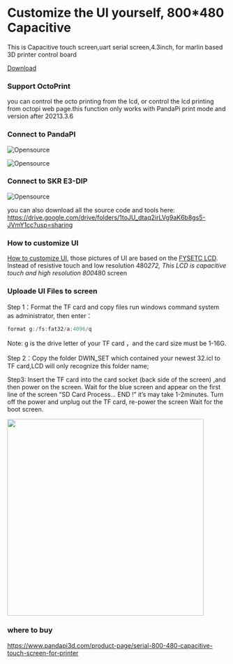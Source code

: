 # Customize the UI yourself, 800*480 Capacitive
This is Capacitive touch screen,uart serial screen,4.3inch, for marlin based 3D printer control board

[Download](https://drive.google.com/drive/folders/1toJU_dtaq2irLVg9aK6b8gs5-JVmY1cc?usp=sharing)

### Support OctoPrint
you can control the octo printing from the lcd, or control the lcd printing from octopi web page.this function only works with PandaPi print mode and version after 20213.3.6


### Connect to PandaPI

![Opensource](https://gitee.com/luojin/bob_robot/raw/master/imges/34552.jpg)

![Opensource](https://gitee.com/luojin/bob_robot/raw/master/imges/134412.jpg)

### Connect to SKR E3-DIP
![Opensource](https://gitee.com/luojin/bob_robot/raw/master/imges/151653.jpg)

you can also download all the source code and tools here: https://drive.google.com/drive/folders/1toJU_dtaq2irLVg9aK6b8gs5-JVmY1cc?usp=sharing

### How to customize UI
[How to customize UI](https://github.com/markniu/PandaPi/wiki/Customize-the-UI-(replace-Image)), those pictures of UI are based on the [FYSETC LCD](https://github.com/FYSETC/FYSTLCD). 
Instead of resistive touch and low resolution 480*272, This LCD is capacitive touch and high resolution 800*480 screen

### Uploade UI Files to screen
Step 1：Format the TF card and copy files run windows command system as administrator, then enter：
```c
format g:/fs:fat32/a:4096/q
```
Note: g is the drive letter of your TF card ，and the card size must be 1-16G.

Step 2：Copy the folder DWIN_SET which contained your newest 32.icl to TF card,LCD will only recognize this folder name;

Step3:  Insert the TF card into the card socket (back side of the screen) ,and then power on the screen. Wait for the blue screen and appear on the first line of the screen “SD Card Process... END !” it’s may take 1-2minutes. Turn off the power and unplug out the TF card, re-power the screen Wait for the boot screen.

<img width="450"  src="https://gitee.com/luojin/bob_robot/raw/master/imges/update_lcd.jpg"/>


### where to buy  
https://www.pandapi3d.com/product-page/serial-800-480-capacitive-touch-screen-for-printer


